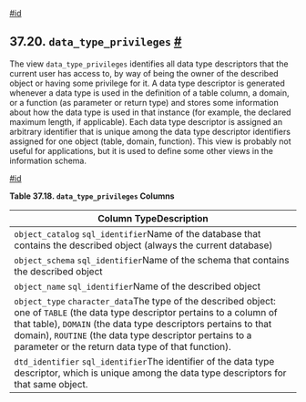 [#id](#INFOSCHEMA-DATA-TYPE-PRIVILEGES)

## 37.20. `data_type_privileges` [#](#INFOSCHEMA-DATA-TYPE-PRIVILEGES)

The view `data_type_privileges` identifies all data type descriptors that the current user has access to, by way of being the owner of the described object or having some privilege for it. A data type descriptor is generated whenever a data type is used in the definition of a table column, a domain, or a function (as parameter or return type) and stores some information about how the data type is used in that instance (for example, the declared maximum length, if applicable). Each data type descriptor is assigned an arbitrary identifier that is unique among the data type descriptor identifiers assigned for one object (table, domain, function). This view is probably not useful for applications, but it is used to define some other views in the information schema.

[#id](#id-1.7.6.24.3)

**Table 37.18. `data_type_privileges` Columns**

| Column TypeDescription                                                                                                                                                                                                                                                                                             |
| ------------------------------------------------------------------------------------------------------------------------------------------------------------------------------------------------------------------------------------------------------------------------------------------------------------------ |
| `object_catalog` `sql_identifier`Name of the database that contains the described object (always the current database)                                                                                                                                                                                             |
| `object_schema` `sql_identifier`Name of the schema that contains the described object                                                                                                                                                                                                                              |
| `object_name` `sql_identifier`Name of the described object                                                                                                                                                                                                                                                         |
| `object_type` `character_data`The type of the described object: one of `TABLE` (the data type descriptor pertains to a column of that table), `DOMAIN` (the data type descriptors pertains to that domain), `ROUTINE` (the data type descriptor pertains to a parameter or the return data type of that function). |
| `dtd_identifier` `sql_identifier`The identifier of the data type descriptor, which is unique among the data type descriptors for that same object.                                                                                                                                                                 |
